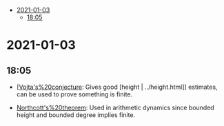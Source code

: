 -   [2021-01-03](#section)
    -   [18:05](#section-1)














2021-01-03
==========

18:05
-----

-   [[Vojta's%20conjecture](../Vojta's%20conjecture.md): Gives good [height | ../height.html]] estimates, can be used to prove something is finite.

-   [Northcott's%20theorem](Northcott's%20theorem): Used in arithmetic dynamics since bounded height and bounded degree implies finite.
